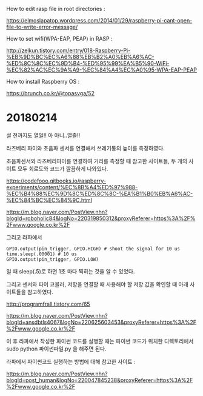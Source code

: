 How to edit rasp file in root directories :<br>

https://elmoslapatop.wordpress.com/2014/01/29/raspberry-pi-cant-open-file-to-write-error-message/<br>

How to set wifi(WPA-EAP, PEAP) in RASP :<br>

http://zelkun.tistory.com/entry/018-Raspberry-Pi-%EB%9D%BC%EC%A6%88%EB%B2%A0%EB%A6%AC-%ED%8C%8C%EC%9D%B4-%ED%95%99%EA%B5%90-WiFi-%EC%82%AC%EC%9A%A9-%EC%84%A4%EC%A0%95-WPA-EAP-PEAP<br>

How to install Raspberry OS :<br>

https://brunch.co.kr/@topasvga/52<br>

# 20180214

설 전까지도 열일!! 아 아니..열졸!!<br>

라즈베리 파이와 초음파 센서를 연결해서 쓰레기통의 높이를 측정하였다.<br>

초음파센서와 라즈베리파이를 연결하여 거리를 측정할 때 참고한 사이트들, 두 개의 사이트 모두 회로도와 코드가 깔끔하게 나와있다.<br>

https://codefooo.gitbooks.io/raspberry-experiments/content/%EC%8B%A4%ED%97%988-%EC%B4%88%EC%9D%8C%ED%8C%8C-%EA%B1%B0%EB%A6%AC-%EC%84%BC%EC%84%9C.html

https://m.blog.naver.com/PostView.nhn?blogId=roboholic84&logNo=220319850312&proxyReferer=https%3A%2F%2Fwww.google.co.kr%2F

그리고 라파에서<br>

```
GPIO.output(pin_trigger, GPIO.HIGH) # shoot the signal for 10 us
time.sleep(.00001) # 10 us
GPIO.output(pin_trigger, GPIO.LOW)
```

일 때 sleep(.5)로 하면 1초 마다 찍히는 것을 알 수 있었다.<br>

그리고 센서와 파이 코블러, 저항을 연결할 때 사용해야 할 저항 값을 확인할 때 아래 사이트들을 참고하였다.<br>

http://programfrall.tistory.com/65

https://m.blog.naver.com/PostView.nhn?blogId=ansdbtls4067&logNo=220625603453&proxyReferer=https%3A%2F%2Fwww.google.co.kr%2F

이 후 라파에서 작성한 파이썬 코드를 실행할 때는 파이썬 코드가 위치한 디렉토리에서 sudo python 파이썬파일.py 을 해주면 된다.<br>

라파에서 파이썬코드 실행하는 방법에 대해 참고한 사이트 :<br>

https://m.blog.naver.com/PostView.nhn?blogId=post_human&logNo=220047845238&proxyReferer=https%3A%2F%2Fwww.google.co.kr%2F
